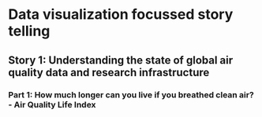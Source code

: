 
<!-- README.md is generated from README.Rmd. Please edit that file -->

# Data visualization focussed story telling

<!-- badges: start -->
<!-- badges: end -->

## Story 1: Understanding the state of global air quality data and research infrastructure

### Part 1: How much longer can you live if you breathed clean air? - Air Quality Life Index
